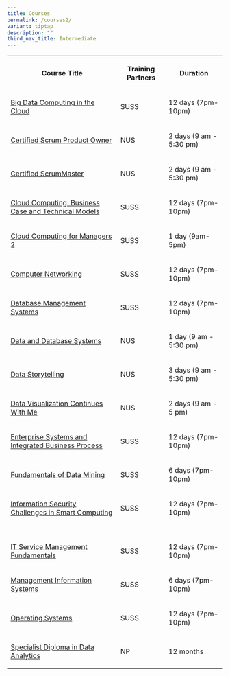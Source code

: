```yaml
---
title: Courses
permalink: /courses2/
variant: tiptap
description: ""
third_nav_title: Intermediate
---
```

<table>
<tbody>
<tr>
<th rowspan="1" colspan="1">
<p><strong>Course Title</strong>
</p>
</th>
<th rowspan="1" colspan="1">
<p>Training Partners</p>
</th>
<th rowspan="1" colspan="1">
<p><strong>Duration</strong>
</p>
</th>
</tr>
<tr>
<td rowspan="1" colspan="1">
<p><a href="https://www.myskillsfuture.gov.sg/content/portal/en/training-exchange/course-directory/course-detail.html?courseReferenceNumber=TGS-2023037139" rel="noopener noreferrer nofollow" target="_blank">Big Data Computing in the Cloud</a>
</p>
</td>
<td rowspan="1" colspan="1">
<p>SUSS</p>
</td>
<td rowspan="1" colspan="1">
<p>12 days (7pm-10pm)</p>
</td>
</tr>
<tr>
<td rowspan="1" colspan="1">
<p><a href="https://www.iss.nus.edu.sg/executive-education/course/detail/certified-scrum-product---owner/digital-agility" rel="noopener noreferrer nofollow" target="_blank">Certified Scrum Product Owner</a>
</p>
</td>
<td rowspan="1" colspan="1">
<p>NUS</p>
</td>
<td rowspan="1" colspan="1">
<p>2 days (9 am - 5:30 pm)</p>
</td>
</tr>
<tr>
<td rowspan="1" colspan="1">
<p><a href="https://www.iss.nus.edu.sg/executive-education/course/detail/certified-scrummaster-/digital-agility" rel="noopener noreferrer nofollow" target="_blank">Certified ScrumMaster</a>
</p>
</td>
<td rowspan="1" colspan="1">
<p>NUS</p>
</td>
<td rowspan="1" colspan="1">
<p>2 days (9 am - 5:30 pm)</p>
</td>
</tr>
<tr>
<td rowspan="1" colspan="1">
<p><a href="https://www.myskillsfuture.gov.sg/content/portal/en/training-exchange/course-directory/course-detail.html?courseReferenceNumber=TGS-2023037134" rel="noopener noreferrer nofollow" target="_blank">Cloud Computing: Business Case and Technical Models</a>
</p>
</td>
<td rowspan="1" colspan="1">
<p>SUSS</p>
</td>
<td rowspan="1" colspan="1">
<p>12 days (7pm-10pm)</p>
</td>
</tr>
<tr>
<td rowspan="1" colspan="1">
<p><a href="https://www.myskillsfuture.gov.sg/content/portal/en/training-exchange/course-directory/course-detail.html?courseReferenceNumber=TGS-2023037104" rel="noopener noreferrer nofollow" target="_blank">Cloud Computing for Managers 2</a>
</p>
</td>
<td rowspan="1" colspan="1">
<p>SUSS</p>
</td>
<td rowspan="1" colspan="1">
<p>1 day (9am-5pm)</p>
</td>
</tr>
<tr>
<td rowspan="1" colspan="1">
<p><a href="https://www.myskillsfuture.gov.sg/content/portal/en/training-exchange/course-directory/course-detail.html?courseReferenceNumber=TGS-2023037260" rel="noopener noreferrer nofollow" target="_blank">Computer Networking</a>
</p>
</td>
<td rowspan="1" colspan="1">
<p>SUSS</p>
</td>
<td rowspan="1" colspan="1">
<p>12 days (7pm-10pm)</p>
</td>
</tr>
<tr>
<td rowspan="1" colspan="1">
<p><a href="https://www.myskillsfuture.gov.sg/content/portal/en/training-exchange/course-directory/course-detail.html?courseReferenceNumber=TGS-2023037315" rel="noopener noreferrer nofollow" target="_blank">Database Management Systems</a>
</p>
</td>
<td rowspan="1" colspan="1">
<p>SUSS</p>
</td>
<td rowspan="1" colspan="1">
<p>12 days (7pm-10pm)</p>
</td>
</tr>
<tr>
<td rowspan="1" colspan="1">
<p><a href="https://inetapps.nus.edu.sg/SACS/LifeLongLearning/CourseDetails/COM-DADS_TGS-2022012370/" rel="noopener noreferrer nofollow" target="_blank">Data and Database Systems</a>
</p>
</td>
<td rowspan="1" colspan="1">
<p>NUS</p>
</td>
<td rowspan="1" colspan="1">
<p>1 day (9 am - 5:30 pm)</p>
</td>
</tr>
<tr>
<td rowspan="1" colspan="1">
<p><a href="https://inetapps.nus.edu.sg/SACS/LifeLongLearning/CourseDetails/ISS-DST-SF_TGS-2023039677/" rel="noopener noreferrer nofollow" target="_blank">Data Storytelling</a>
</p>
</td>
<td rowspan="1" colspan="1">
<p>NUS</p>
</td>
<td rowspan="1" colspan="1">
<p>3 days (9 am - 5:30 pm)</p>
</td>
</tr>
<tr>
<td rowspan="1" colspan="1">
<p><a href="https://inetapps.nus.edu.sg/SACS/LifeLongLearning/CourseDetails/FOS-DVCWM_TGS-2022014088/" rel="noopener noreferrer nofollow" target="_blank">Data Visualization Continues With Me</a>
</p>
</td>
<td rowspan="1" colspan="1">
<p>NUS</p>
</td>
<td rowspan="1" colspan="1">
<p>2 days (9 am - 5 pm)</p>
</td>
</tr>
<tr>
<td rowspan="1" colspan="1">
<p><a href="Enterprise Systems and Integrated Business Process" rel="noopener noreferrer nofollow" target="_blank">Enterprise Systems and Integrated Business Process</a>
</p>
</td>
<td rowspan="1" colspan="1">
<p>SUSS</p>
</td>
<td rowspan="1" colspan="1">
<p>12 days (7pm-10pm)</p>
</td>
</tr>
<tr>
<td rowspan="1" colspan="1">
<p><a href="https://www.myskillsfuture.gov.sg/content/portal/en/training-exchange/course-directory/course-detail.html?courseReferenceNumber=TGS-2023037338" rel="noopener noreferrer nofollow" target="_blank">Fundamentals of Data Mining</a>
</p>
</td>
<td rowspan="1" colspan="1">
<p>SUSS</p>
</td>
<td rowspan="1" colspan="1">
<p>6 days (7pm-10pm)</p>
</td>
</tr>
<tr>
<td rowspan="1" colspan="1">
<p><a href="https://www.myskillsfuture.gov.sg/content/portal/en/training-exchange/course-directory/course-detail.html?courseReferenceNumber=TGS-2023037149" rel="noopener noreferrer nofollow" target="_blank">Information Security Challenges in Smart Computing</a>
</p>
</td>
<td rowspan="1" colspan="1">
<p>SUSS</p>
</td>
<td rowspan="1" colspan="1">
<p>12 days (7pm-10pm)</p>
</td>
</tr>
<tr>
<td rowspan="1" colspan="1">
<p></p>
</td>
<td rowspan="1" colspan="1">
<p></p>
</td>
<td rowspan="1" colspan="1">
<p></p>
</td>
</tr>
<tr>
<td rowspan="1" colspan="1">
<p><a href="https://www.myskillsfuture.gov.sg/content/portal/en/training-exchange/course-directory/course-detail.html?courseReferenceNumber=TGS-2018509383" rel="noopener noreferrer nofollow" target="_blank">IT Service Management Fundamentals</a>
</p>
</td>
<td rowspan="1" colspan="1">
<p>SUSS</p>
</td>
<td rowspan="1" colspan="1">
<p>12 days (7pm-10pm)</p>
</td>
</tr>
<tr>
<td rowspan="1" colspan="1">
<p><a href="https://www.myskillsfuture.gov.sg/content/portal/en/training-exchange/course-directory/course-detail.html?courseReferenceNumber=TGS-2023037246" rel="noopener noreferrer nofollow" target="_blank">Management Information Systems</a>
</p>
</td>
<td rowspan="1" colspan="1">
<p>SUSS</p>
</td>
<td rowspan="1" colspan="1">
<p>6 days (7pm-10pm)</p>
</td>
</tr>
<tr>
<td rowspan="1" colspan="1">
<p><a href="https://www.myskillsfuture.gov.sg/content/portal/en/training-exchange/course-directory/course-detail.html?courseReferenceNumber=TGS-2023037222" rel="noopener noreferrer nofollow" target="_blank">Operating Systems</a>
</p>
</td>
<td rowspan="1" colspan="1">
<p>SUSS</p>
</td>
<td rowspan="1" colspan="1">
<p>12 days (7pm-10pm)</p>
</td>
</tr>
<tr>
<td rowspan="1" colspan="1">
<p><a href="https://www.cet.np.edu.sg/courses/specialist-diploma-in-data-analytics/" rel="noopener noreferrer nofollow" target="_blank">Specialist Diploma in Data Analytics</a>
</p>
</td>
<td rowspan="1" colspan="1">
<p>NP</p>
</td>
<td rowspan="1" colspan="1">
<p>12 months</p>
</td>
</tr>
</tbody>
</table>
<p></p>